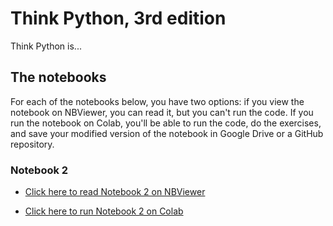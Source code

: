 # Think Python, 3rd edition

Think Python is...




## The notebooks

For each of the notebooks below, you have two options: if you view the notebook on NBViewer, you can read it, but you can't run the code.  If you run the notebook on Colab, you'll be able to run the code, do the exercises, and save your modified version of the notebook in Google Drive or a GitHub repository.


### Notebook 2

* [Click here to read Notebook 2 on NBViewer](https://nbviewer.jupyter.org/github/AllenDowney/ThinkPython3/blob/main/chapters/chap02.ipynb)

* [Click here to run Notebook 2 on Colab](https://colab.research.google.com/github/AllenDowney/ThinkPython3/blob/main/chapters/chap02.ipynb)


